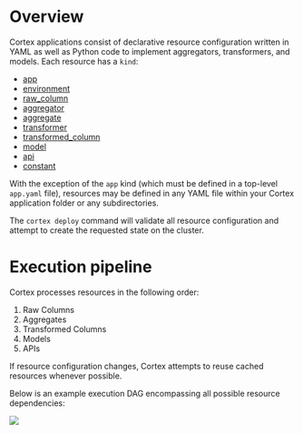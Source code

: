 # Overview

Cortex applications consist of declarative resource configuration written in YAML as well as Python code to implement aggregators, transformers, and models. Each resource has a `kind`:

* [app](app.md)
* [environment](environments.md)
* [raw_column](raw-columns.md)
* [aggregator](aggregators.md)
* [aggregate](aggregates.md)
* [transformer](transformers.md)
* [transformed_column](transformed-columns.md)
* [model](models.md)
* [api](apis.md)
* [constant](constants.md)

With the exception of the `app` kind (which must be defined in a top-level `app.yaml` file), resources may be defined in any YAML file within your Cortex application folder or any subdirectories.

The `cortex deploy` command will validate all resource configuration and attempt to create the requested state on the cluster.

# Execution pipeline

Cortex processes resources in the following order:

1. Raw Columns
1. Aggregates
1. Transformed Columns
1. Models
1. APIs

If resource configuration changes, Cortex attempts to reuse cached resources whenever possible.

Below is an example execution DAG encompassing all possible resource dependencies:

<img src='https://s3-us-west-2.amazonaws.com/cortex-public/dag.png'>
